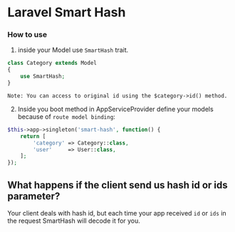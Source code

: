 # Laravel Smart Hash

### How to use

1. inside your Model use `SmartHash` trait.

```php
class Category extends Model
{
    use SmartHash;
}
```

    Note: You can access to original id using the $category->id() method.

2. Inside you boot method in AppServiceProvider define your models because of `route model binding`: 

```php
$this->app->singleton('smart-hash', function() {
    return [
        'category' => Category::class,
        'user'     => User::class,
    ];
});
```

## What happens if the client send us  hash id or ids parameter?

Your client deals with hash id, but each time your app received `id` or `ids` in the request SmartHash will decode it for you.